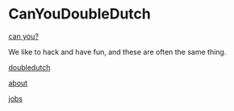 CanYouDoubleDutch
=================

[can you?](http://canyoudoubledutch.herokuapp.com/)

We like to hack and have fun, and these are often the same thing.

[doubledutch](http://doubledutch.me)

[about](http://doubledutch.me/about.html)

[jobs](http://doubledutch.me/jobs)
